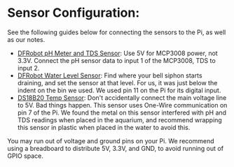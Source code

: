# Sensor Configuration:
See the following guides below for connecting the sensors to the Pi, as well as our notes.
- [DFRobot pH Meter and TDS Sensor](https://forums.raspberrypi.com/viewtopic.php?t=252146): Use 5V for MCP3008 power, not 3.3V. Connect the pH sensor data to input 1 of the MCP3008, TDS to input 2.
- [DFRobot Water Level Sensor](https://forums.raspberrypi.com/viewtopic.php?t=186786): Find where your bell siphon starts draining, and set the sensor at that level. For us, it was just below the indent on the bin we used. We used pin 11 on the Pi for its digital input.
- [DS18B20 Temp Sensor](https://forums.raspberrypi.com/viewtopic.php?t=343876): Don't accidentally connect the main voltage line to 5V. Bad things happen. This sensor uses One-Wire communication on pin 7 of the Pi. We found the metal on this sensor interfered with pH and TDS readings when placed in the aquarium, and recommend wrapping this sensor in plastic when placed in the water to avoid this.

You may run out of voltage and ground pins on your Pi. We recommend using a breadboard to distribute 5V, 3.3V, and GND, to avoid running out of GPIO space.
